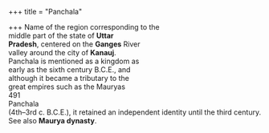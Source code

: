 +++
title = "Panchala"

+++
Name of the region corresponding to the  
middle part of the state of **Uttar**  
**Pradesh**, centered on the **Ganges** River  
valley around the city of **Kanauj**.  
Panchala is mentioned as a kingdom as  
early as the sixth century B.C.E., and  
although it became a tributary to the  
great empires such as the Mauryas  
491  
Panchala  
(4th–3rd c. B.C.E.), it retained an independent identity until the third century.  
See also **Maurya dynasty**.